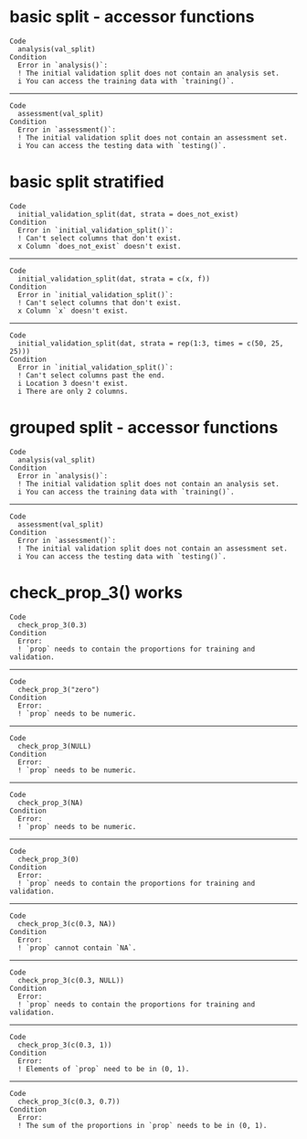 # basic split - accessor functions

    Code
      analysis(val_split)
    Condition
      Error in `analysis()`:
      ! The initial validation split does not contain an analysis set.
      i You can access the training data with `training()`.

---

    Code
      assessment(val_split)
    Condition
      Error in `assessment()`:
      ! The initial validation split does not contain an assessment set.
      i You can access the testing data with `testing()`.

# basic split stratified

    Code
      initial_validation_split(dat, strata = does_not_exist)
    Condition
      Error in `initial_validation_split()`:
      ! Can't select columns that don't exist.
      x Column `does_not_exist` doesn't exist.

---

    Code
      initial_validation_split(dat, strata = c(x, f))
    Condition
      Error in `initial_validation_split()`:
      ! Can't select columns that don't exist.
      x Column `x` doesn't exist.

---

    Code
      initial_validation_split(dat, strata = rep(1:3, times = c(50, 25, 25)))
    Condition
      Error in `initial_validation_split()`:
      ! Can't select columns past the end.
      i Location 3 doesn't exist.
      i There are only 2 columns.

# grouped split - accessor functions

    Code
      analysis(val_split)
    Condition
      Error in `analysis()`:
      ! The initial validation split does not contain an analysis set.
      i You can access the training data with `training()`.

---

    Code
      assessment(val_split)
    Condition
      Error in `assessment()`:
      ! The initial validation split does not contain an assessment set.
      i You can access the testing data with `testing()`.

# check_prop_3() works

    Code
      check_prop_3(0.3)
    Condition
      Error:
      ! `prop` needs to contain the proportions for training and validation.

---

    Code
      check_prop_3("zero")
    Condition
      Error:
      ! `prop` needs to be numeric.

---

    Code
      check_prop_3(NULL)
    Condition
      Error:
      ! `prop` needs to be numeric.

---

    Code
      check_prop_3(NA)
    Condition
      Error:
      ! `prop` needs to be numeric.

---

    Code
      check_prop_3(0)
    Condition
      Error:
      ! `prop` needs to contain the proportions for training and validation.

---

    Code
      check_prop_3(c(0.3, NA))
    Condition
      Error:
      ! `prop` cannot contain `NA`.

---

    Code
      check_prop_3(c(0.3, NULL))
    Condition
      Error:
      ! `prop` needs to contain the proportions for training and validation.

---

    Code
      check_prop_3(c(0.3, 1))
    Condition
      Error:
      ! Elements of `prop` need to be in (0, 1).

---

    Code
      check_prop_3(c(0.3, 0.7))
    Condition
      Error:
      ! The sum of the proportions in `prop` needs to be in (0, 1).

